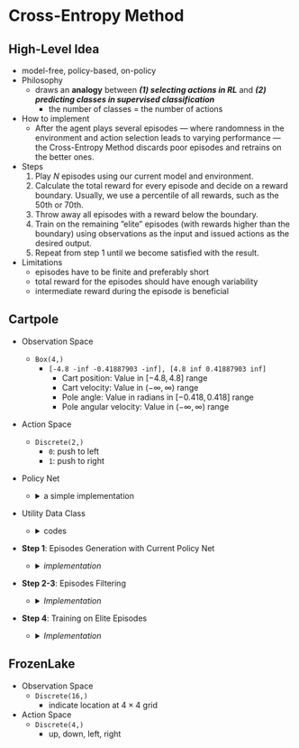 # Cross-Entropy Method

## High-Level Idea

- model-free, policy-based, on-policy
- Philosophy
  - draws an **analogy** between _**(1) selecting actions in RL**_ and _**(2) predicting classes in supervised classification**_
    - the number of classes = the number of actions
- How to implement
  - After the agent plays several episodes — where randomness in the environment and action selection leads to varying performance — the Cross-Entropy Method discards poor episodes and retrains on the better ones.
- Steps
  1. Play $N$ episodes using our current model and environment.
  2. Calculate the total reward for every episode and decide on a reward boundary. Usually, we use a percentile of all rewards, such as the $50$th or $70$th.
  3. Throw away all episodes with a reward below the boundary.
  4. Train on the remaining ”elite” episodes (with rewards higher than the boundary) using observations as the input and issued actions as the desired output.
  5. Repeat from step 1 until we become satisfied with the result.
- Limitations
  - episodes have to be finite and preferably short
  - total reward for the episodes should have enough variability
  - intermediate reward during the episode is beneficial

## Cartpole

- Observation Space
  - `Box(4,)`
    - `[-4.8 -inf -0.41887903 -inf], [4.8 inf 0.41887903 inf]`
      - Cart position: Value in $[−4.8, 4.8]$ range
      - Cart velocity: Value in $(-\infty, \infty)$ range
      - Pole angle: Value in radians in $[−0.418, 0.418]$ range
      - Pole angular velocity: Value in $(-\infty, \infty)$ range
- Action Space
  - `Discrete(2,)`
    - `0`: push to left
    - `1`: push to right
- Policy Net
  - <details><summary>a simple implementation</summary>

    ```python
    class Net(nn.Module):
      def __init__(self, obs_size: int, hidden_size: int,
                  n_actions: int):
          super(Net, self).__init__()
          self.net = nn.Sequential(
              nn.Linear(obs_size, hidden_size),
              nn.ReLU(),
              nn.Linear(hidden_size, n_actions)
          )

      def forward(self, x: torch.Tensor) -> torch.Tensor:
          return self.net(x)
    ```

  </details>

- Utility Data Class
  - <details><summary>codes</summary>

    ```python
    @dataclass
    class EpisodeStep:
      observation: np.ndarray
      action: int

    @dataclass
    class Episode:
      reward: float
      steps: tt.List[EpisodeStep]
    ```

    </details>

- **Step 1**: Episodes Generation with Current Policy Net
  - <details><summary><i>implementation</i></summary>

    ```python
    from collections.abc import Generator

    def generate_batches(env: gym.Env, net: Net, batch_size: int) \
      -> Generator[tt.List[Episode], None, None]:
      batch = []
      episode_reward, episode_steps = 0.0, []
      obs, _ = env.reset()
      sm = nn.Softmax(dim=1) # convert to probability
      while True:
          obs_v = torch.tensor(obs, dtype=torch.float32)

          # torch.nn.Module is designed to process input in batches, 
          # even if the batch size is just 1.
          # unsqueeze(0) wraps obs_v to [obs_v]
          act_probs_v = sm(net(obs_v.unsqueeze(0)))

          # [0] takes out the results
          # from [act_probs] to act_probs
          act_probs = act_probs_v.data.numpy()[0]

          action = np.random.choice(len(act_probs), p=act_probs)
          next_obs, reward, is_done, is_trunc, _ = env.step(action)
          episode_reward += float(reward)
          step = EpisodeStep(observation=obs, action=action)
          episode_steps.append(step)
          if is_done or is_trunc:
              e = Episode(reward=episode_reward, steps=episode_steps)
              batch.append(e)
              episode_reward = 0.0
              episode_steps = []
              next_obs, _ = env.reset()
              if len(batch) == batch_size:
                  yield batch
                  batch = []
          obs = next_obs
    ```

    </details>

- **Step 2-3**: Episodes Filtering
  - <details><summary><i>Implementation</i></summary>

    ```python
    def filter_batch(batch: list[Episode], percentile: float) -> \
        tuple[torch.FloatTensor, torch.LongTensor, float, float]:
      rewards = list(map(lambda s: s.reward, batch))
      reward_bound = float(np.percentile(rewards, percentile))
      reward_mean = float(np.mean(rewards))

      train_obs: list[np.ndarray] = []
      train_act: list[int] = []
      for episode in batch:
          if episode.reward < reward_bound:
              continue
          train_obs.extend(map(lambda step: step.observation, episode.steps))
          train_act.extend(map(lambda step: step.action, episode.steps))

      # vstack converts np array into python list
      train_obs_v = torch.FloatTensor(np.vstack(train_obs))
      train_act_v = torch.LongTensor(train_act)
      return train_obs_v, train_act_v, reward_bound, reward_mean
    ```

    </details>

- **Step 4**: Training on Elite Episodes
  - <details><summary><i>Implementation</i></summary>

    ```python
    env = gym.make("CartPole-v1")

    #env = gym.make("CartPole-v1", render_mode="rgb_array") 
    #env = gym.wrappers.RecordVideo(env, video_folder="video")

    obs_size = env.observation_space.shape[0]
    n_actions = int(env.action_space.n)

    net = Net(obs_size, HIDDEN_SIZE, n_actions)
    print(net)
    objective = nn.CrossEntropyLoss()
    optimizer = optim.Adam(params=net.parameters(), lr=0.01)
    writer = SummaryWriter(comment="-cartpole")

    # generate batches
    for iter_no, batch in enumerate(iterate_batches(env, net, BATCH_SIZE)):

      # for each batch, filter out inferior episodes
      obs_v, acts_v, reward_b, reward_m = filter_batch(batch, PERCENTILE)

      # update the policy model with elite episode
      optimizer.zero_grad()
      action_scores_v = net(obs_v)
      loss_v = objective(action_scores_v, acts_v)
      loss_v.backward()
      optimizer.step()
      print("%d: loss=%.3f, reward_mean=%.1f, rw_bound=%.1f" % (
            iter_no, loss_v.item(), reward_m, reward_b))
      writer.add_scalar("loss", loss_v.item(), iter_no)
      writer.add_scalar("reward_bound", reward_b, iter_no)
      writer.add_scalar("reward_mean", reward_m, iter_no)
      if reward_m > 475:
        print("Solved!")
        break
    writer.close()
    ```

    </details>

## FrozenLake

- Observation Space
  - `Discrete(16,)`
    - indicate location at $4 \times 4$ grid
- Action Space
  - `Discrete(4,)`
    - up, down, left, right